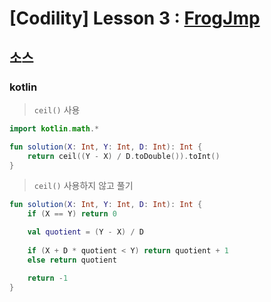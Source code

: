 # [Codility] Lesson 3 : [FrogJmp](https://app.codility.com/programmers/lessons/3-time_complexity/frog_jmp/)

## 소스

### kotlin

> `ceil()` 사용

```kotlin
import kotlin.math.*

fun solution(X: Int, Y: Int, D: Int): Int {
    return ceil((Y - X) / D.toDouble()).toInt()
}
```

> `ceil()` 사용하지 않고 풀기

```kotlin
fun solution(X: Int, Y: Int, D: Int): Int {
    if (X == Y) return 0

    val quotient = (Y - X) / D 
    
    if (X + D * quotient < Y) return quotient + 1
    else return quotient

    return -1
}
```

